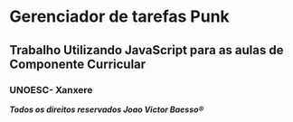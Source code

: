 <h1> Gerenciador de tarefas Punk </h1>

<h2>Trabalho Utilizando JavaScript para as aulas de Componente Curricular</h2>

<h3>UNOESC- Xanxere</h3>

***Todos os direitos reservados Joao Victor Baesso®***



